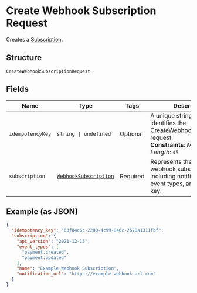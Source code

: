 
# Create Webhook Subscription Request

Creates a [Subscription](../../doc/models/webhook-subscription.md).

## Structure

`CreateWebhookSubscriptionRequest`

## Fields

| Name | Type | Tags | Description |
|  --- | --- | --- | --- |
| `idempotencyKey` | `string \| undefined` | Optional | A unique string that identifies the [CreateWebhookSubscription](../../doc/api/webhook-subscriptions.md#create-webhook-subscription) request.<br>**Constraints**: *Maximum Length*: `45` |
| `subscription` | [`WebhookSubscription`](../../doc/models/webhook-subscription.md) | Required | Represents the details of a webhook subscription, including notification URL,<br>event types, and signature key. |

## Example (as JSON)

```json
{
  "idempotency_key": "63f84c6c-2200-4c99-846c-2670a1311fbf",
  "subscription": {
    "api_version": "2021-12-15",
    "event_types": [
      "payment.created",
      "payment.updated"
    ],
    "name": "Example Webhook Subscription",
    "notification_url": "https://example-webhook-url.com"
  }
}
```


